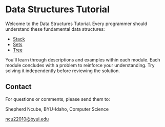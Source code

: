 # Data Structures Tutorial

Welcome to the Data Structures Tutorial. Every programmer should understand these fundamental data structures:

- [Stack](stacks.md)
- [Sets](sets.md)
- [Tree](Tree.md)

You'll learn through descriptions and examples within each module. Each module concludes with a problem to reinforce your understanding. Try solving it independently before reviewing the solution.

## Contact

For questions or comments, please send them to:

Shepherd Ncube, BYU-Idaho, Computer Science

ncu22010@byui.edu
